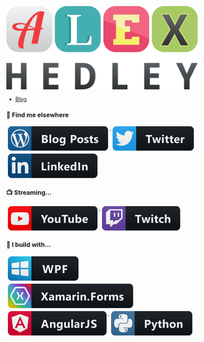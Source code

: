 <!--![AlexHedley Logo](images/logo.png)-->
![AlexHedley Logo](https://raw.githubusercontent.com/AlexHedley/AlexHedley/master/images/logo.png)

- [Blog](https://alexhedley.github.io/)

### 📢 Find me elsewhere

  <a href="https://alexhedley.wordpress.com/">
    <img src="images/wordpress.svg" alt="Wordpress" style="vertical-align:top; margin:4px">
  </a>  

  <a href="https://twitter.com/alexhedley">
    <img src="images/twitter.svg" alt="Twitter" style="vertical-align:top; margin:4px">
  </a>  

  <a href="https://www.linkedin.com/in/alexhedley/">
    <img src="images/linkedin.svg" alt="LinkedIn" style="vertical-align:top; margin:4px">
  </a>

<!--
  <a href="https://stackoverflow.com/users/2895831/alex-hedley/">
    <img src="images/stackoverflow.svg" alt="stackoverflow" style="vertical-align:top; margin:4px">
  </a>
-->

<!--
  <a href="https://marketplace.visualstudio.com/publishers/AlexHedley">
    <img src="images/visualStudioExtensions.svg" alt="VS Marketplace" style="vertical-align:top; margin:4px">
  </a>
-->

### 📺 Streaming...

 <a href="https://www.youtube.com/Xandor8/">
    <img src="images/youtube.svg" alt="Youtube" style="vertical-align:top; margin:4px">
  </a>

  <a href="https://www.twitch.tv/alexhedley8">
    <img src="images/twitch.svg" alt="Twitch" style="vertical-align:top; margin:4px">
  </a>

### 🚧 I build with...

  <a href="https://github.com/dotnet/wpf">
    <img src="images/wpf.svg" alt="WPF" style="vertical-align:top; margin:4px">
  </a>

  <a href="https://github.com/xamarin/Xamarin.Forms">
    <img src="images/xamarin_forms.svg" alt="Xamarin.Forms" style="vertical-align:top; margin:4px">
  </a>

  <a href="https://github.com/angular/angular.js">
    <img src="images/angular.svg" alt="AngularJS" style="vertical-align:top; margin:4px">
  </a>

  <a href="https://github.com/python">
    <img src="images/python.svg" alt="Python" style="vertical-align:top; margin:4px">
  </a>
